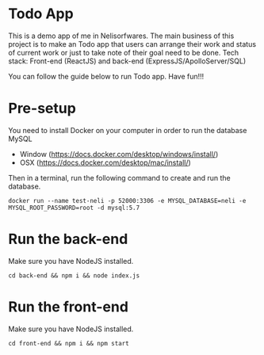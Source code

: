 # Todo App

This is a demo app of me in Nelisorfwares. The main business of this project is to make an Todo app that users can arrange their work and status of current work or just to take note of their goal need to be done.
Tech stack: Front-end (ReactJS) and back-end (ExpressJS/ApolloServer/SQL)

You can follow the guide below to run Todo app. Have fun!!!

# Pre-setup

You need to install Docker on your computer in order to run the database MySQL

- Window (https://docs.docker.com/desktop/windows/install/)
- OSX (https://docs.docker.com/desktop/mac/install/)

Then in a terminal, run the following command to create and run the database.

```
docker run --name test-neli -p 52000:3306 -e MYSQL_DATABASE=neli -e MYSQL_ROOT_PASSWORD=root -d mysql:5.7
```

# Run the back-end

Make sure you have NodeJS installed.

```
cd back-end && npm i && node index.js
```

# Run the front-end

Make sure you have NodeJS installed.

```
cd front-end && npm i && npm start
```
